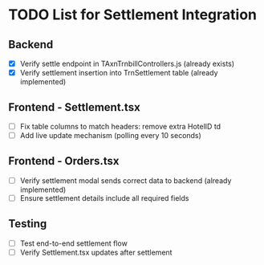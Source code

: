 # TODO List for Settlement Integration

## Backend
- [x] Verify settle endpoint in TAxnTrnbillControllers.js (already exists)
- [x] Verify settlement insertion into TrnSettlement table (already implemented)

## Frontend - Settlement.tsx
- [ ] Fix table columns to match headers: remove extra HotelID td
- [ ] Add live update mechanism (polling every 10 seconds)

## Frontend - Orders.tsx
- [ ] Verify settlement modal sends correct data to backend (already implemented)
- [ ] Ensure settlement details include all required fields

## Testing
- [ ] Test end-to-end settlement flow
- [ ] Verify Settlement.tsx updates after settlement
